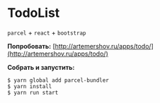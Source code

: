 # TodoList
`parcel` + `react` + `bootstrap`

**Попробовать:**
[http://artemershov.ru/apps/todo/](http://artemershov.ru/apps/todo/)

**Собрать и запустить:**
```shell
$ yarn global add parcel-bundler
$ yarn install
$ yarn run start
```
